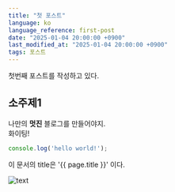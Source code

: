 ```yaml
---
title: "첫 포스트"
language: ko
language_reference: first-post
date: "2025-01-04 20:00:00 +0900"
last_modified_at: "2025-01-04 20:00:00 +0900"
tags: 포스트
---
```


첫번째 포스트를 작성하고 있다.

## 소주제1

나만의 __멋진__ 블로그를 만들어야지.<br/>
화이팅!

```javascript
console.log('hello world!');
```

이 문서의 title은 '{{ page.title }}' 이다.

![text](https://picsum.photos/200)

